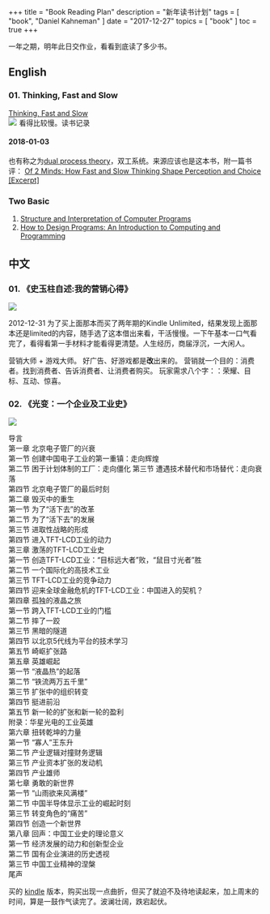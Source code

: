 +++
title = "Book Reading Plan"
description = "新年读书计划"
tags = [
    "book",
    "Daniel Kahneman"
]
date = "2017-12-27"
topics = [
    "book"
]
toc = true
+++

一年之期，明年此日交作业，看看到底读了多少书。

<!--more-->

## English

### 01. Thinking, Fast and Slow 
[Thinking, Fast and Slow](https://www.amazon.com/Thinking-Fast-Slow-Daniel-Kahneman/dp/0374533555/ref=as_li_ss_tl?ie=UTF8&qid=1514382732&sr=8-1&keywords=think+fast+and+slow+by+daniel+kahneman&linkCode=ll1&tag=gebitang-20&linkId=e82c81abbe35b32a9a9b15032ed29cc9)</br>
<a href="https://www.amazon.com/Thinking-Fast-Slow-Daniel-Kahneman/dp/0374533555/ref=as_li_ss_il?ie=UTF8&qid=1514382732&sr=8-1&keywords=think+fast+and+slow+by+daniel+kahneman&linkCode=li3&tag=gebitang-20&linkId=0da24cca4bbbaeef1fb1cb514189ebd3" target="_blank"><img border="0" src="//ws-na.amazon-adsystem.com/widgets/q?_encoding=UTF8&ASIN=0374533555&Format=_SL250_&ID=AsinImage&MarketPlace=US&ServiceVersion=20070822&WS=1&tag=gebitang-20" ></a><img src="https://ir-na.amazon-adsystem.com/e/ir?t=gebitang-20&l=li3&o=1&a=0374533555" width="1" height="1" border="0" alt="" style="border:none !important; margin:0px !important;" />
看得比较慢。读书记录


#### 2018-01-03 
也有称之为[dual process theory](https://conceptually.org/concepts/dual-processing-theory)，双工系统。来源应该也是这本书，附一篇书评：
[Of 2 Minds: How Fast and Slow Thinking Shape Perception and Choice \[Excerpt\]](https://www.scientificamerican.com/article/kahneman-excerpt-thinking-fast-and-slow/)

### Two Basic
1. [Structure and Interpretation of Computer Programs](https://mitpress.mit.edu/sicp/full-text/book/book.html)
2. [How to Design Programs: An Introduction to Computing and Programming](http://www.htdp.org/2003-09-26/Book/curriculum.html)

## 中文

### 01. 《史玉柱自述:我的营销心得》

<a href="https://www.amazon.cn/dp/B00KXNH264/" target="_blank"><img src="https://images-cn.ssl-images-amazon.com/images/I/51kU9szNf-L.jpg"> </a>

2012-12-31
为了买上面那本而买了两年期的Kindle Unlimited，结果发现上面那本还是limited的内容，随手选了这本借出来看，干活慢慢。一下午基本一口气看完了，看得看第一手材料才能看得更清楚。人生经历，商届浮沉，一大闲人。

营销大师 + 游戏大师。 好广告、好游戏都是**改**出来的。
营销就一个目的：消费者。找到消费者、告诉消费者、让消费者购买。
玩家需求八个字：：荣耀、目标、互动、惊喜。

### 02. 《光变：一个企业及工业史》


<a href="https://www.amazon.cn/dp/B01DXSM5RQ/" target="_blank"><img src="https://images-cn.ssl-images-amazon.com/images/I/61%2BDR5RH1sL._SX399_BO1,204,203,200_.jpg"> </a>

导言</br>
第一章 北京电子管厂的兴衰</br>
第一节 创建中国电子工业的第一重镇：走向辉煌</br>
第二节 困于计划体制的工厂：走向僵化
第三节 遭遇技术替代和市场替代：走向衰落 </br>
第四节 北京电子管厂的最后时刻 </br>
第二章 毁灭中的重生</br>
第一节 为了“活下去”的改革 </br>
第二节 为了“活下去”的发展 </br>
第三节 进取性战略的形成 </br>
第四节 进入TFT-LCD工业的动力</br>
第三章 激荡的TFT-LCD工业史</br>
第一节 创造TFT-LCD工业：“目标远大者”败，“鼠目寸光者”胜 </br>
第二节 一个国际化的高技术工业</br>
第三节 TFT-LCD工业的竞争动力 </br>
第四节 迎来全球金融危机的TFT-LCD工业：中国进入的契机？ </br>
第四章 孤独的液晶之旅 </br>
第一节 跨入TFT-LCD工业的门槛 </br>
第二节 摔了一跤 </br>
第三节 黑暗的隧道 </br>
第四节 以北京5代线为平台的技术学习</br>
第五节 崎岖扩张路 </br>
第五章 英雄崛起</br>
第一节 “液晶热”的起落 </br>
第二节 “铁流两万五千里” </br>
第三节 扩张中的组织转变 </br>
第四节 挺进前沿 </br>
第五节 新一轮的扩张和新一轮的盈利</br>
附录：华星光电的工业英雄 </br>
第六章 扭转乾坤的力量 </br>
第一节 “寡人”王东升 </br>
第二节 产业逻辑对撞财务逻辑 </br>
第三节 产业资本扩张的发动机</br>
第四节 产业雄师 </br>
第七章 勇敢的新世界</br>
第一节 “山雨欲来风满楼” </br>
第二节 中国半导体显示工业的崛起时刻 </br>
第三节 转变角色的“痛苦” </br>
第四节 创造一个新世界</br>
第八章 回声：中国工业史的理论意义</br>
第一节 经济发展的动力和创新型企业</br>
第二节 国有企业演进的历史透视</br>
第三节 中国工业精神的涅槃 </br>
尾声</br> 

买的 [kindle](https://www.amazon.cn/dp/B01DXSM5RQ/) 版本，购买出现一点曲折，但买了就迫不及待地读起来，加上周末的时间，算是一鼓作气读完了。波澜壮阔，跌宕起伏。
